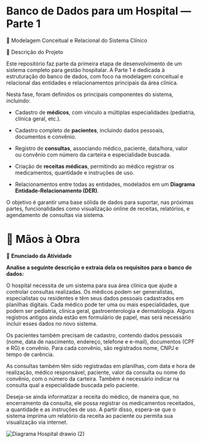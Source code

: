 # Banco de Dados para um Hospital — Parte 1
📌 Modelagem Conceitual e Relacional do Sistema Clínico

📖 Descrição do Projeto

Este repositório faz parte da primeira etapa de desenvolvimento de um sistema completo para gestão hospitalar. A Parte 1 é dedicada à estruturação do banco de dados, com foco na modelagem conceitual e relacional das entidades e relacionamentos principais da área clínica.

Nesta fase, foram definidos os principais componentes do sistema, incluindo:

- Cadastro de **médicos**, com vínculo a múltiplas especialidades (pediatria, clínica geral, etc.).

- Cadastro completo de **pacientes**, incluindo dados pessoais, documentos e convênio.

- Registro de **consultas**, associando médico, paciente, data/hora, valor ou convênio com número da carteira e especialidade buscada.

- Criação de **receitas médicas**, permitindo ao médico registrar os medicamentos, quantidade e instruções de uso.

- Relacionamentos entre todas as entidades, modelados em um **Diagrama Entidade-Relacionamento (DER)**.

O objetivo é garantir uma base sólida de dados para suportar, nas próximas partes, funcionalidades como visualização online de receitas, relatórios, e agendamento de consultas via sistema.



# 🚀 Mãos à Obra

📄 **Enunciado da Atividade**

**Analise a seguinte descrição e extraia dela os requisitos para o banco de dados:**

O hospital necessita de um sistema para sua área clínica que ajude a controlar consultas realizadas. Os médicos podem ser generalistas, especialistas ou residentes e têm seus dados pessoais cadastrados em planilhas digitais. Cada médico pode ter uma ou mais especialidades, que podem ser pediatria, clínica geral, gastroenterologia e dermatologia. Alguns registros antigos ainda estão em formulário de papel, mas será necessário incluir esses dados no novo sistema.

Os pacientes também precisam de cadastro, contendo dados pessoais (nome, data de nascimento, endereço, telefone e e-mail), documentos (CPF e RG) e convênio. Para cada convênio, são registrados nome, CNPJ e tempo de carência.

As consultas também têm sido registradas em planilhas, com data e hora de realização, médico responsável, paciente, valor da consulta ou nome do convênio, com o número da carteira. Também é necessário indicar na consulta qual a especialidade buscada pelo paciente.

Deseja-se ainda informatizar a receita do médico, de maneira que, no encerramento da consulta, ele possa registrar os medicamentos receitados, a quantidade e as instruções de uso. A partir disso, espera-se que o sistema imprima um relatório da receita ao paciente ou permita sua visualização via internet.



![Diagrama Hospital drawio (2)](https://github.com/user-attachments/assets/b1d7ab27-1276-4e73-a4ff-527c9478e999)

